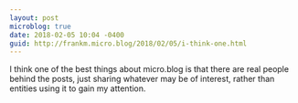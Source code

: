 ```yaml
---
layout: post
microblog: true
date: 2018-02-05 10:04 -0400
guid: http://frankm.micro.blog/2018/02/05/i-think-one.html
---
```

I think one of the best things about micro.blog is that there are real people behind the posts, just sharing whatever may be of interest, rather than entities using it to gain my attention. 
